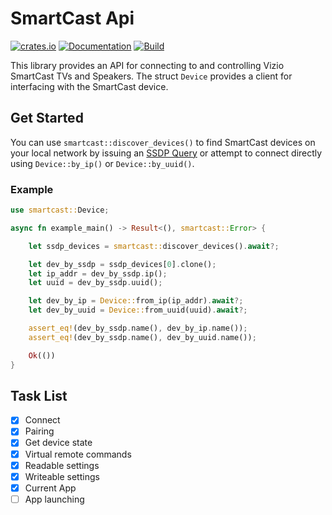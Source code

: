 # SmartCast Api

[![crates.io](https://img.shields.io/crates/v/smartcast)](https://crates.io/crates/smartcast)
[![Documentation](https://docs.rs/smartcast/badge.svg)](https://docs.rs/smartcast)
[![Build](https://github.com/ConnorTroy/smartcast/actions/workflows/build.yml/badge.svg)](https://github.com/ConnorTroy/smartcast/actions/workflows/build.yml)

This library provides an API for connecting to and controlling Vizio SmartCast TVs and Speakers. The struct `Device` provides a client for interfacing with the SmartCast device.

## Get Started

You can use `smartcast::discover_devices()` to find SmartCast devices on your local network by issuing an [SSDP Query](https://en.wikipedia.org/wiki/Simple_Service_Discovery_Protocol) or attempt to connect directly using `Device::by_ip()` or `Device::by_uuid()`.

### Example

```rust
use smartcast::Device;

async fn example_main() -> Result<(), smartcast::Error> {

    let ssdp_devices = smartcast::discover_devices().await?;

    let dev_by_ssdp = ssdp_devices[0].clone();
    let ip_addr = dev_by_ssdp.ip();
    let uuid = dev_by_ssdp.uuid();

    let dev_by_ip = Device::from_ip(ip_addr).await?;
    let dev_by_uuid = Device::from_uuid(uuid).await?;

    assert_eq!(dev_by_ssdp.name(), dev_by_ip.name());
    assert_eq!(dev_by_ssdp.name(), dev_by_uuid.name());

    Ok(())
}
```

## Task List

- [x] Connect
- [x] Pairing
- [x] Get device state
- [x] Virtual remote commands
- [x] Readable settings
- [x] Writeable settings
- [x] Current App
- [ ] App launching
